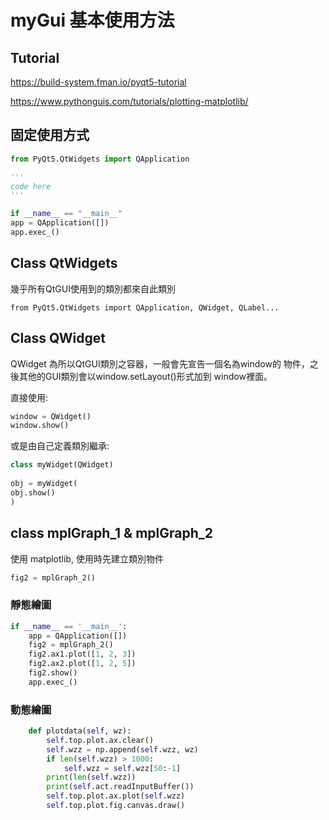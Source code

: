 # myGui 基本使用方法

## Tutorial
https://build-system.fman.io/pyqt5-tutorial

https://www.pythonguis.com/tutorials/plotting-matplotlib/
## 固定使用方式

```python
from PyQt5.QtWidgets import QApplication

'''
code here
'''

if __name__ == "__main__"
app = QApplication([])
app.exec_()
```


## Class QtWidgets
幾乎所有QtGUI使用到的類別都來自此類別
```commandline
from PyQt5.QtWidgets import QApplication, QWidget, QLabel...
```

## Class QWidget 
QWidget 為所以QtGUI類別之容器，一般會先宣告一個名為window的
物件，之後其他的GUI類別會以window.setLayout()形式加到
window裡面。

直接使用:

```python
window = QWidget()
window.show()
```

或是由自己定義類別繼承:
```python
class myWidget(QWidget)
    
obj = myWidget(
obj.show()
)
```

## class mplGraph_1 & mplGraph_2
使用 matplotlib, 使用時先建立類別物件

```python
fig2 = mplGraph_2()
```

### 靜態繪圖
```python
if __name__ == '__main__':
    app = QApplication([])
    fig2 = mplGraph_2()
    fig2.ax1.plot([1, 2, 3])
    fig2.ax2.plot([1, 2, 5])
    fig2.show()
    app.exec_()
```

### 動態繪圖

```python
    def plotdata(self, wz):
        self.top.plot.ax.clear()
        self.wzz = np.append(self.wzz, wz)
        if len(self.wzz) > 1000:
            self.wzz = self.wzz[50:-1]
        print(len(self.wzz))
        print(self.act.readInputBuffer())
        self.top.plot.ax.plot(self.wzz)
        self.top.plot.fig.canvas.draw()
```





